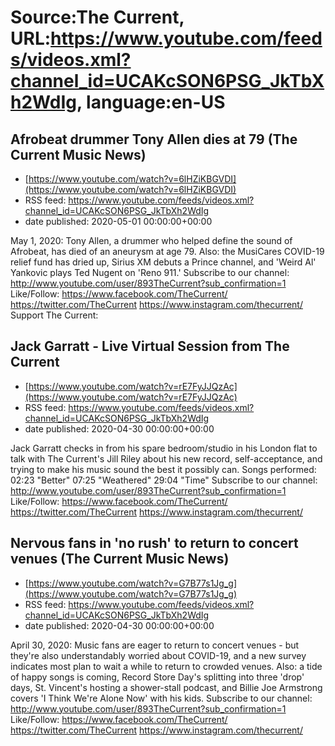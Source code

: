 # Source:The Current, URL:https://www.youtube.com/feeds/videos.xml?channel_id=UCAKcSON6PSG_JkTbXh2WdIg, language:en-US

## Afrobeat drummer Tony Allen dies at 79 (The Current Music News)
 - [https://www.youtube.com/watch?v=6lHZiKBGVDI](https://www.youtube.com/watch?v=6lHZiKBGVDI)
 - RSS feed: https://www.youtube.com/feeds/videos.xml?channel_id=UCAKcSON6PSG_JkTbXh2WdIg
 - date published: 2020-05-01 00:00:00+00:00

May 1, 2020: Tony Allen, a drummer who helped define the sound of Afrobeat, has died of an aneurysm at age 79. Also: the MusiCares COVID-19 relief fund has dried up, Sirius XM debuts a Prince channel, and 'Weird Al' Yankovic plays Ted Nugent on 'Reno 911.'
Subscribe to our channel:
http://www.youtube.com/user/893TheCurrent?sub_confirmation=1
Like/Follow:
https://www.facebook.com/TheCurrent/
https://twitter.com/TheCurrent
https://www.instagram.com/thecurrent/
Support The Current:

## Jack Garratt - Live Virtual Session from The Current
 - [https://www.youtube.com/watch?v=rE7FyJJQzAc](https://www.youtube.com/watch?v=rE7FyJJQzAc)
 - RSS feed: https://www.youtube.com/feeds/videos.xml?channel_id=UCAKcSON6PSG_JkTbXh2WdIg
 - date published: 2020-04-30 00:00:00+00:00

Jack Garratt checks in from his spare bedroom/studio in his London flat to talk with The Current's Jill Riley about his new record, self-acceptance, and trying to make his music sound the best it possibly can.
Songs performed:
02:23 "Better"
07:25 "Weathered"
29:04 "Time"
Subscribe to our channel:
http://www.youtube.com/user/893TheCurrent?sub_confirmation=1
Like/Follow:
https://www.facebook.com/TheCurrent/
https://twitter.com/TheCurrent
https://www.instagram.com/thecurrent/

## Nervous fans in 'no rush' to return to concert venues (The Current Music News)
 - [https://www.youtube.com/watch?v=G7B77s1Jg_g](https://www.youtube.com/watch?v=G7B77s1Jg_g)
 - RSS feed: https://www.youtube.com/feeds/videos.xml?channel_id=UCAKcSON6PSG_JkTbXh2WdIg
 - date published: 2020-04-30 00:00:00+00:00

April 30, 2020: Music fans are eager to return to concert venues - but they're also understandably worried about COVID-19, and a new survey indicates most plan to wait a while to return to crowded venues. Also: a tide of happy songs is coming, Record Store Day's splitting into three 'drop' days, St. Vincent's hosting a shower-stall podcast, and Billie Joe Armstrong covers 'I Think We're Alone Now' with his kids.
Subscribe to our channel:
http://www.youtube.com/user/893TheCurrent?sub_confirmation=1
Like/Follow:
https://www.facebook.com/TheCurrent/
https://twitter.com/TheCurrent
https://www.instagram.com/thecurrent/

